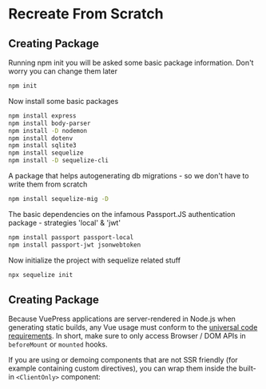 # Recreate From Scratch

## Creating Package
Running npm init you will be asked some basic package information. Don't worry you can change them later
```bash
npm init
```


Now install some basic packages
```bash
npm install express
npm install body-parser
npm install -D nodemon
npm install dotenv
npm install sqlite3
npm install sequelize
npm install -D sequelize-cli
```

A package that helps autogenerating db migrations - so we don't have to write them from scratch
```bash
npm install sequelize-mig -D
```

The basic dependencies on the infamous Passport.JS authentication package - strategies 'local' & 'jwt'
```bash
npm install passport passport-local
npm install passport-jwt jsonwebtoken
```

Now initialize the project with sequelize related stuff
```bash
npx sequelize init
```


##

## Creating Package

Because VuePress applications are server-rendered in Node.js when generating static builds, any Vue usage must conform to the [universal code requirements](https://ssr.vuejs.org/en/universal.html). In short, make sure to only access Browser / DOM APIs in `beforeMount` or `mounted` hooks.

If you are using or demoing components that are not SSR friendly (for example containing custom directives), you can wrap them inside the built-in `<ClientOnly>` component:

##
